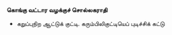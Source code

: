 **கொங்கு வட்டார வழக்குச் சொல்லகராதி**
- கறுப்புநிற ஆட்டுக் குட்டி. கரும்பிலிகுட்டியெப் புடிச்சிக் கட்டு

